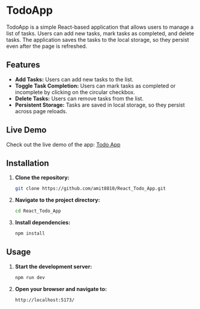 # TodoApp

TodoApp is a simple React-based application that allows users to manage a list of tasks. Users can add new tasks, mark tasks as completed, and delete tasks. The application saves the tasks to the local storage, so they persist even after the page is refreshed.

## Features

- **Add Tasks:** Users can add new tasks to the list.
- **Toggle Task Completion:** Users can mark tasks as completed or incomplete by clicking on the circular checkbox.
- **Delete Tasks:** Users can remove tasks from the list.
- **Persistent Storage:** Tasks are saved in local storage, so they persist across page reloads.

## Live Demo

Check out the live demo of the app: [Todo App](https://react-todo-app-by-amit-singh.netlify.app/)


## Installation

1. **Clone the repository:**
    ```sh
    git clone https://github.com/amit8810/React_Todo_App.git
    ```
2. **Navigate to the project directory:**
    ```sh
    cd React_Todo_App
    ```
3. **Install dependencies:**
    ```sh
    npm install
    ```

## Usage

1. **Start the development server:**
    ```sh
    npm run dev
    ```
2. **Open your browser and navigate to:**
    ```
    http://localhost:5173/
    ```